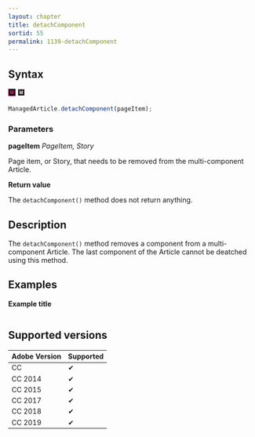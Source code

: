 ```yaml
---
layout: chapter
title: detachComponent
sortid: 55
permalink: 1139-detachComponent
---
```

## Syntax

![](../../images/indesign.png "InDesign") ![](../../images/indesignserver.png "InDesign Server")
```javascript
ManagedArticle.detachComponent(pageItem);
```

### Parameters

**pageItem** *PageItem, Story*

Page item, or Story, that needs to be removed from the multi-component Article.

**Return value**

The `detachComponent()` method does not return anything.

## Description

The `detachComponent()` method removes a component from a multi-component Article. The last component of the Article cannot be deatched using this method.

## Examples

**Example title**

```javascript

```

## Supported versions

| Adobe Version | Supported |
|---------------|---------|
| CC            | ✔       |
| CC 2014       | ✔       |
| CC 2015       | ✔       |
| CC 2017       | ✔       |
| CC 2018       | ✔       |
| CC 2019       | ✔       |